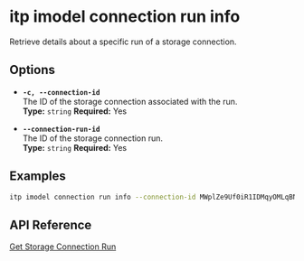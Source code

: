 # itp imodel connection run info

Retrieve details about a specific run of a storage connection.

## Options

- **`-c, --connection-id`**  
  The ID of the storage connection associated with the run.  
  **Type:** `string` **Required:** Yes

- **`--connection-run-id`**  
  The ID of the storage connection run.  
  **Type:** `string` **Required:** Yes

## Examples

```bash
itp imodel connection run info --connection-id MWplZe9Uf0iR1IDMqyOMLqBN0_wHEVBGg_CzJmXdmE4 --connection-run-id a1ecbdc8c4f6173004f9f881914a57c5511a362b
```

## API Reference

[Get Storage Connection Run](https://developer.bentley.com/apis/synchronization/operations/get-storage-connection-run/)